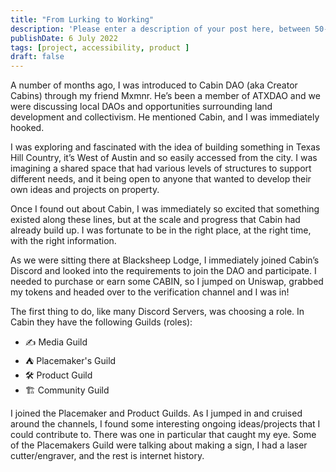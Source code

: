 ```yaml
---
title: "From Lurking to Working"
description: 'Please enter a description of your post here, between 50-160 chars!'
publishDate: 6 July 2022
tags: [project, accessibility, product ]
draft: false
---
```

A number of months ago, I was introduced to Cabin DAO (aka Creator Cabins) through my friend Mxmnr. He’s been a member of ATXDAO and we were discussing local DAOs and opportunities surrounding land development and collectivism. He mentioned Cabin, and I was immediately hooked.

I was exploring and fascinated with the idea of building something in Texas Hill Country, it’s West of Austin and so easily accessed from the city. I was imagining a shared space that had various levels of structures to support different needs, and it being open to anyone that wanted to develop their own ideas and projects on property.

Once I found out about Cabin, I was immediately so excited that something existed along these lines, but at the scale and progress that Cabin had already build up. I was fortunate to be in the right place, at the right time, with the right information.

As we were sitting there at Blacksheep Lodge, I immediately joined Cabin’s Discord and looked into the requirements to join the DAO and participate. I needed to purchase or earn some CABIN, so I jumped on Uniswap, grabbed my tokens and headed over to the verification channel and I was in!

The first thing to do, like many Discord Servers, was choosing a role. In Cabin they have the following Guilds (roles):

- ✍️ Media Guild
- ⛺️ Placemaker's Guild
- 🛠 Product Guild
- 🏗 Community Guild

I joined the Placemaker and Product Guilds. As I jumped in and cruised around the channels, I found some interesting ongoing ideas/projects that I could contribute to. There was one in particular that caught my eye. Some of the Placemakers Guild were talking about making a sign, I had a laser cutter/engraver, and the rest is internet history.